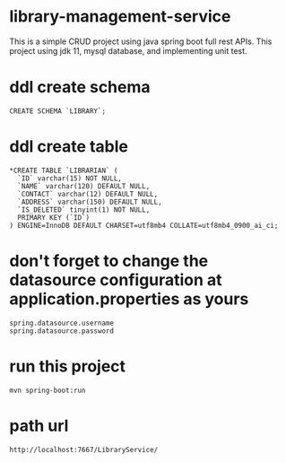 # library-management-service

This is a simple CRUD project using java spring boot full rest APIs.
This project using jdk 11, mysql database, and implementing unit test.


# ddl create schema
```<language>
CREATE SCHEMA `LIBRARY`;
```

# ddl create table
```<language>
*CREATE TABLE `LIBRARIAN` (
  `ID` varchar(15) NOT NULL,
  `NAME` varchar(120) DEFAULT NULL,
  `CONTACT` varchar(12) DEFAULT NULL,
  `ADDRESS` varchar(150) DEFAULT NULL,
  `IS_DELETED` tinyint(1) NOT NULL,
  PRIMARY KEY (`ID`)
) ENGINE=InnoDB DEFAULT CHARSET=utf8mb4 COLLATE=utf8mb4_0900_ai_ci;
```

# don't forget to change the datasource configuration at application.properties as yours
```<language>
spring.datasource.username
spring.datasource.password
```

# run this project 
```<language>
mvn spring-boot:run
```

# path url
```<language>
http://localhost:7667/LibraryService/
```
